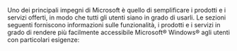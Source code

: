 Uno dei principali impegni di Microsoft è quello di semplificare i prodotti e i servizi offerti, in modo che tutti gli utenti siano in grado di usarli. Le sezioni seguenti forniscono informazioni sulle funzionalità, i prodotti e i servizi in grado di rendere più facilmente accessibile Microsoft® Windows® agli utenti con particolari esigenze:

<!--HONumber=Jun16_HO4-->


